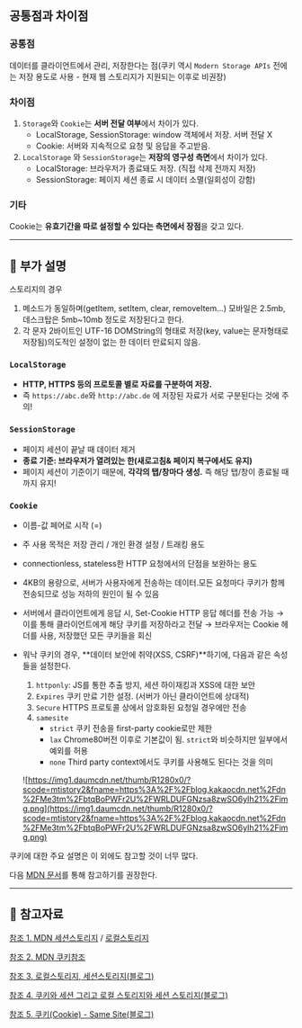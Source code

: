 ## 공통점과 차이점

### 공통점 

데이터를 클라이언트에서 관리, 저장한다는 점(쿠키 역시 `Modern Storage APIs` 전에는 저장 용도로 사용 - 현재 웹 스토리지가 지원되는 이후로 비권장)

### 차이점

1. `Storage`와 `Cookie`는 **서버 전달 여부**에서 차이가 있다.
   - LocalStorage, SessionStorage: window 객체에서 저장. 서버 전달 X
   - Cookie: 서버와 지속적으로 요청 및 응답을 주고받음.
2. `LocalStorage` 와 `SessionStorage`는 **저장의 영구성 측면**에서 차이가 있다.
   - LocalStorage: 브라우저가 종료돼도 저장. (직접 삭제 전까지 저장)
   - SessionStorage: 페이지 세션 종료 시 데이터 소멸(일회성이 강함)

### 기타

Cookie는 **유효기간을 따로 설정할 수 있다는 측면에서 장점**을 갖고 있다.

---

## 📢 부가 설명

스토리지의 경우

1. 메소드가 동일하며(getItem, setItem, clear, removeItem...) 모바일은 2.5mb, 데스크탑은 5mb~10mb 정도로 저장된다고 한다.
2. 각 문자 2바이트인 UTF-16 DOMString의 형태로 저장(key, value는 문자형태로 저장됨)의도적인 설정이 없는 한 데이터 만료되지 않음.

### `LocalStorage`

- **HTTP, HTTPS 등의 프로토콜 별로 자료를 구분하여 저장.**
- 즉 `https://abc.de`와 `http://abc.de` 에 저장된 자료가 서로 구분된다는 것에 주의!

### `SessionStorage`

- 페이지 세션이 끝날 때 데이터 제거
- **종료 기준: 브라우저가 열려있는 한(새로고침& 페이지 복구에서도 유지)**
- 페이지 세션이 기준이기 때문에, **각각의 탭/창마다 생성.** 즉 해당 탭/창이 종료될 때까지 유지!


### `Cookie`

- 이름-값 페어로 시작 (<cookie-name>=<cookie-value>)
- 주 사용 목적은 저장 관리 / 개인 환경 설정 / 트래킹 용도
- connectionless, stateless한 HTTP 요청에서의 단점을 보완하는 용도
- 4KB의 용량으로, 서버가 사용자에게 전송하는 데이터.모든 요청마다 쿠키가 함께 전송되므로 성능 저하의 원인이 될 수 있음
- 서버에서 클라이언트에게 응답 시, Set-Cookie HTTP 응답 헤더를 전송 가능 → 이를 통해 클라이언트에게 해당 쿠키를 저장하라고 전달 → 브라우저는 Cookie 헤더를 사용, 저장했던 모든 쿠키들을 회신
- 워낙 쿠키의 경우, **데이터 보안에 취약(XSS, CSRF)**하기에, 다음과 같은 속성들을 설정한다.

  1. `httponly`:  JS를 통한 추출 방지, 세션 하이재킹과 XSS에 대한 보안  
  2. `Expires` 쿠키 만료 기한 설정. (서버가 아닌 클라이언트에 상대적)  
  3. `Secure` HTTPS 프로토콜 상에서 암호화된 요청일 경우에만 전송
  4. `samesite`
     - `strict` 쿠키 전송을 first-party cookie로만 제한
     - `lax` Chrome80버전 이후로 기본값이 됨. `strict`와 비슷하지만 일부에서 예외를 허용
     - `none` Third party context에서도 쿠키를 사용해도 된다는 것을 의미

  ![https://img1.daumcdn.net/thumb/R1280x0/?scode=mtistory2&fname=https%3A%2F%2Fblog.kakaocdn.net%2Fdn%2FMe3tm%2FbtqBoPWFr2U%2FWRLDUFGNzsa8zwSO6yIh21%2Fimg.png](https://img1.daumcdn.net/thumb/R1280x0/?scode=mtistory2&fname=https%3A%2F%2Fblog.kakaocdn.net%2Fdn%2FMe3tm%2FbtqBoPWFr2U%2FWRLDUFGNzsa8zwSO6yIh21%2Fimg.png)

쿠키에 대한 주요 설명은 이 외에도 참고할 것이 너무 많다.

다음 [MDN 문서](https://developer.mozilla.org/ko/docs/Web/HTTP/Cookies)를 통해 참고하기를 권장한다.

---

## 📃 참고자료

[참조 1. MDN 세션스토리지](https://developer.mozilla.org/ko/docs/Web/API/Window/sessionStorage) / [로컬스토리지](https://developer.mozilla.org/ko/docs/Web/API/Window/localStorage)

[참조 2. MDN 쿠키](https://developer.mozilla.org/ko/docs/Web/HTTP/Cookies)[참조](https://www.zerocho.com/category/HTML&DOM/post/5918515b1ed39f00182d3048)

[참조 3. 로컬스토리지, 세션스토리지(블로그)](https://www.zerocho.com/category/HTML&DOM/post/5918515b1ed39f00182d3048)

[참조 4. 쿠키와 세션 그리고 로컬 스토리지와 세션 스토리지(블로그)](https://racoonlotty.tistory.com/entry/%EC%BF%A0%ED%82%A4%EC%99%80-%EC%84%B8%EC%85%98-%EA%B7%B8%EB%A6%AC%EA%B3%A0-%EB%A1%9C%EC%BB%AC-%EC%8A%A4%ED%86%A0%EB%A6%AC%EC%A7%80%EC%99%80-%EC%84%B8%EC%85%98-%EC%8A%A4%ED%86%A0%EB%A6%AC%EC%A7%80)

[참조 5. 쿠키(Cookie) - Same Site(블로그)](https://jinn-blog.tistory.com/97)

